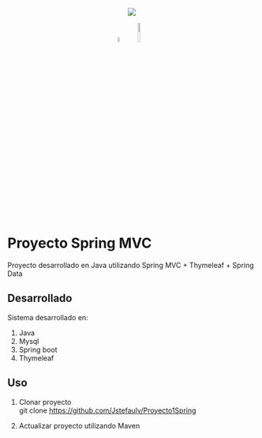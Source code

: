 <p align="center"><img src="http://www.formadoresit.es/wp-content/uploads/2018/07/spring_mvc_.png"></p>
<p align="center">
	<a href="https://spring.io/projects/spring-boot"><img src="https://cleventy.com/wp-content/uploads/2020/05/spring-boot.png" width="5%"></a>
		<a href="https://www.thymeleaf.org/"><img src="https://cleventy.com/wp-content/uploads/2020/05/thymeleaf.jpg" width="10%"></a>
</p>

# Proyecto Spring MVC
Proyecto desarrollado en Java utilizando Spring MVC + Thymeleaf + Spring Data

## Desarrollado 
Sistema desarrollado en: <br/>
1. Java <br/>
2. Mysql <br/>
3. Spring boot
4. Thymeleaf

## Uso
1. Clonar proyecto <br/>
git clone https://github.com/Jstefaulv/Proyecto1Spring <br/>

2. Actualizar proyecto utilizando Maven
